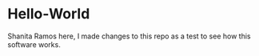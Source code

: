 # Hello-World
Shanita Ramos here, I made changes to this repo as a test to see how this software works.

